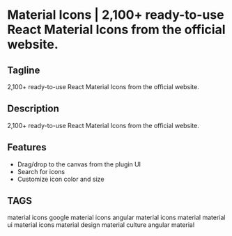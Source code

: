 # Material Icons | 2,100+ ready-to-use React Material Icons from the official website.

## Tagline

2,100+ ready-to-use React Material Icons from the official website.

## Description

2,100+ ready-to-use React Material Icons from the official website.

## Features

- Drag/drop to the canvas from the plugin UI
- Search for icons
- Customize icon color and size

## TAGS

material icons
google material icons
angular material icons
material
material ui
material icons
material design
material culture
angular material
